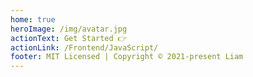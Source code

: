 ```yaml
---
home: true
heroImage: /img/avatar.jpg
actionText: Get Started 👉
actionLink: /Frontend/JavaScript/
footer: MIT Licensed | Copyright © 2021-present Liam
---
```


